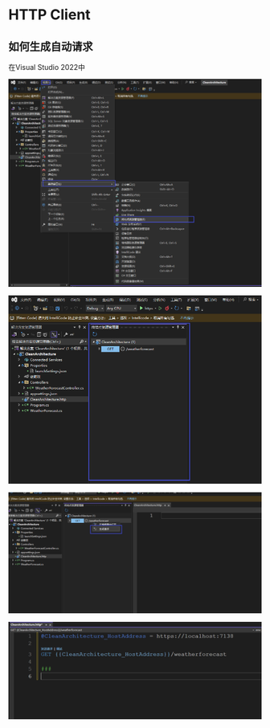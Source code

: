 # HTTP Client
 
## 如何生成自动请求

在Visual Studio 2022中

![1](../../images/dotnet/CleanArchitecture/HTTPClient/1.png)  

![2](../../images/dotnet/CleanArchitecture/HTTPClient/2.png)  

![3](../../images/dotnet/CleanArchitecture/HTTPClient/3.png)  

![4](../../images/dotnet/CleanArchitecture/HTTPClient/4.png)  